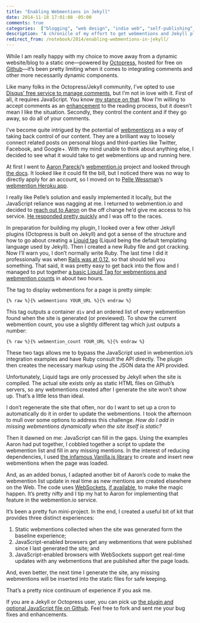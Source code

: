 ```yaml
---
title: "Enabling Webmentions in Jekyll"
date: 2014-11-18 17:01:08 -05:00
comments: true
categories:  ["blogging", "web design", "indie web", "self-publishing", "decentralization"]
description: "A chronicle of my effort to get webmentions and Jekyll playing nicely together."
redirect_from: /notebook/2014/enabling-webmentions-in-jekyll/
---
```


While I am really happy with my choice to move away from a dynamic website/blog to a static one—powered by [Octopress](http://octopress.org/), hosted for free on [Github](https://github.com)—it’s been pretty limiting when it comes to integrating comments and other more necessarily dynamic components.

<!-- more -->

Like many folks in the Octopress/Jekyll community, I’ve opted to use [Disqus’ free service to manage comments](https://disqus.com/websites/), but I’m not in love with it. First of all, it requires JavaScript. You know [my stance on that](/notebook/2014/a-fundamental-disconnect/). Now I’m willing to accept comments as an [enhancement](https://en.wikipedia.org/wiki/Progressive_enhancement) to the reading process, but it doesn’t mean I like the situation. Secondly, they control the content and if they go away, so do all of your comments.

I’ve become quite intrigued by the potential of [webmentions](https://indiewebcamp.com/webmention) as a way of taking back control of our content. They are a brilliant way to loosely connect related posts on personal blogs and third-parties like Twitter, Facebook, and Google+. With my mind unable to think about anything else, I decided to see what it would take to get webmentions up and running here.

At first I went to [Aaron Parecki](https://aaronparecki.com/)’s [webmention.io](https://webmention.io) project and looked through [the docs](https://github.com/aaronpk/webmention.io/blob/master/README.md). It looked like it could fit the bill, but I noticed there was no way to directly apply for an account, so I moved on to [Pelle Wessman](https://voxpelli.com/)’s [webmention Heroku app](https://webmention.herokuapp.com/).

I really like Pelle’s solution and easily implemented it locally, but the JavaScript reliance was nagging at me. I returned to webmention.io and decided to [reach out to Aaron](https://twitter.com/aarongustafson/status/534394789152948224) on the off change he’d give me access to his service. [He responded pretty quickly](https://twitter.com/aaronpk/status/534398408815964160) and I was off to the races.

In preparation for building my plugin, I looked over a few other Jekyll plugins (Octopress is built on Jekyll) and got a sense of the structure and how to go about creating a [Liquid tag](https://github.com/Shopify/liquid/wiki/Liquid-for-Programmers#create-your-own-tags) (Liquid being the default templating language used by Jekyll). Then I created a new Ruby file and got cracking. Now I’ll warn you, I don’t normally write Ruby. The last time I did it professionally was when [Rails was at 0.12](https://github.com/rails/rails/tree/v0.12.0), so that should tell you something. That said, it was pretty easy to get back into the flow and I managed to put together [a basic Liquid Tag for webmentions and webmention counts](https://github.com/aarongustafson/jekyll-webmention_io) in about two hours.

The tag to display webmentions for a page is pretty simple:

```liquid
{% raw %}{% webmentions YOUR_URL %}{% endraw %}
```

This tag outputs a container `div` and an ordered list of every webmention found when the site is generated (or previewed). To show the current webmention count, you use a slightly different tag which just outputs a number:

```liquid
{% raw %}{% webmention_count YOUR_URL %}{% endraw %}
```

These two tags allows me to bypass the JavaScript used in webmention.io’s integration examples and have Ruby consult the API directly. The plugin then creates the necessary markup using the JSON data the API provided.

Unfortunately, Liquid tags are only processed by Jekyll when the site is compiled. The actual site exists only as static HTML files on Github’s servers, so any webmentions created after I generate the site won’t show up. That’s a little less than ideal.

I don’t regenerate the site that often, nor do I want to set up a cron to automatically do it in order to update the webmentions. I took the afternoon to mull over some options to address this challenge. _How do I add in missing webmentions dynamically when the site itself is static?_

Then it dawned on me: JavaScript can fill in the gaps. Using the examples Aaron had put together, I cobbled together a script to update the webmention list and fill in any missing mentions. In the interest of reducing dependencies, I used [the infamous Vanilla.js library](http://vanilla-js.com) to create and insert new webmentions when the page was loaded.

And, as an added bonus, I adapted another bit of Aaron’s code to make the webmention list update in real time as new mentions are created elsewhere on the Web. The code uses [WebSockets](http://www.w3.org/TR/websockets/), [if available](http://caniuse.com/#feat=websockets), to make the magic happen. It’s pretty nifty and I tip my hat to Aaron for implementing that feature in the webmention.io service.

It’s been a pretty fun mini-project. In the end, I created a useful bit of kit that provides three distinct experiences:

1. Static webmentions collected when the site was generated form the baseline experience;
2. JavaScript-enabled browsers get any webmentions that were published since I last generated the site; and
3. JavaScript-enabled browsers with WebSockets support get real-time updates with any webmentions that are published after the page loads.

And, even better, the next time I generate the site, any missing webmentions will be inserted into the static files for safe keeping.

That’s a pretty nice continuum of experience if you ask me.

If you are a Jekyll or Octopress user, you can pick up [the plugin and optional JavaScript file on Github](https://github.com/aarongustafson/jekyll-webmention_io). Feel free to fork and sent me your bug fixes and enhancements.
